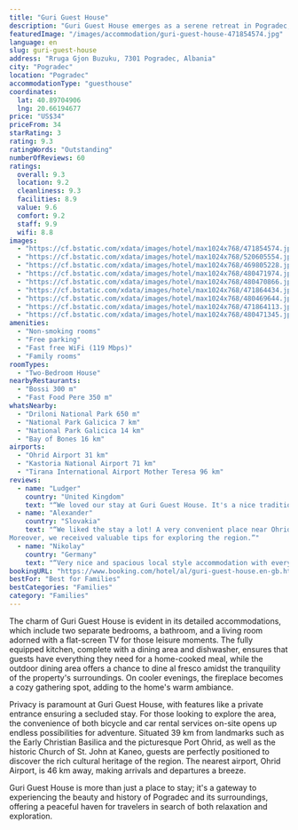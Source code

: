 ```yaml
---
title: "Guri Guest House"
description: "Guri Guest House emerges as a serene retreat in Pogradec, offering a unique blend of comfort and convenience for travelers seeking an escape near the enchanting Ohrid Lake Springs, just 7."
featuredImage: "/images/accommodation/guri-guest-house-471854574.jpg"
language: en
slug: guri-guest-house
address: "Rruga Gjon Buzuku, 7301 Pogradec, Albania"
city: "Pogradec"
location: "Pogradec"
accommodationType: "guesthouse"
coordinates:
  lat: 40.89704906
  lng: 20.66194677
price: "US$34"
priceFrom: 34
starRating: 3
rating: 9.3
ratingWords: "Outstanding"
numberOfReviews: 60
ratings:
  overall: 9.3
  location: 9.2
  cleanliness: 9.3
  facilities: 8.9
  value: 9.6
  comfort: 9.2
  staff: 9.9
  wifi: 8.8
images:
  - "https://cf.bstatic.com/xdata/images/hotel/max1024x768/471854574.jpg?k=fddd234bc53b87692e4e591203695d7ae3a36c53eca9106e9c4c252073d5198e&o=&hp=1"
  - "https://cf.bstatic.com/xdata/images/hotel/max1024x768/520605554.jpg?k=dd2698d6c62c75afd0f9d9a07467723e17e258341cdf838195c7717ef4e05a0f&o=&hp=1"
  - "https://cf.bstatic.com/xdata/images/hotel/max1024x768/469805228.jpg?k=72cd43cd3d7b18686677fa4d41ea440589601dbef02958a7f927f55ce1fb05a6&o=&hp=1"
  - "https://cf.bstatic.com/xdata/images/hotel/max1024x768/480471974.jpg?k=150e0e61fde942ebc05a8a51385ef8ab8e8e05d033fd0e323bab4e31e95fd14a&o=&hp=1"
  - "https://cf.bstatic.com/xdata/images/hotel/max1024x768/480470866.jpg?k=ff201be38d66e39917f766e30177609362d87749fbf7061adfdfe8ae8f8d4b51&o=&hp=1"
  - "https://cf.bstatic.com/xdata/images/hotel/max1024x768/471864434.jpg?k=828c2bf714909480bc3ec4a0e2edd5a37b301686a64244afa5d3713e6597fb2c&o=&hp=1"
  - "https://cf.bstatic.com/xdata/images/hotel/max1024x768/480469644.jpg?k=db80df8904164c59263bbde70c51ff198aeda34eaa68df7dad0e1a38d8169278&o=&hp=1"
  - "https://cf.bstatic.com/xdata/images/hotel/max1024x768/471864113.jpg?k=fb7942eb0a318f8183d7974d370979a84694c67189016f0cadad7d3957a8c431&o=&hp=1"
  - "https://cf.bstatic.com/xdata/images/hotel/max1024x768/480471345.jpg?k=cd426cc46ee41c193d972b55c922c2e8aa122c85df89087702d05e780e8772a8&o=&hp=1"
amenities:
  - "Non-smoking rooms"
  - "Free parking"
  - "Fast free WiFi (119 Mbps)"
  - "Family rooms"
roomTypes:
  - "Two-Bedroom House"
nearbyRestaurants:
  - "Bossi 300 m"
  - "Fast Food Pere 350 m"
whatsNearby:
  - "Driloni National Park 650 m"
  - "National Park Galicica 7 km"
  - "National Park Galicica 14 km"
  - "Bay of Bones 16 km"
airports:
  - "Ohrid Airport 31 km"
  - "Kastoria National Airport 71 km"
  - "Tirana International Airport Mother Teresa 96 km"
reviews:
  - name: "Ludger"
    country: "United Kingdom"
    text: "“We loved our stay at Guri Guest House. It's a nice traditional flat with a separate living area and a small garden with private parking at the front. Perfect for our family of four. Natasha and her son Stuart were amazing hosts. We got treated to...”"
  - name: "Alexander"
    country: "Slovakia"
    text: "“We liked the stay a lot! A very convenient place near Ohrid lake. The accommodation was clean and spacious and most of all - we felt very welcome ;-)
Moreover, we received valuable tips for exploring the region.”"
  - name: "Nikolay"
    country: "Germany"
    text: "“Very nice and spacious local style accommodation with everything you need. Plus friendly hosts with great recommendations.”"
bookingURL: "https://www.booking.com/hotel/al/guri-guest-house.en-gb.html?aid=8035640"
bestFor: "Best for Families"
bestCategories: "Families"
category: "Families"
---
```


The charm of Guri Guest House is evident in its detailed accommodations, which include two separate bedrooms, a bathroom, and a living room adorned with a flat-screen TV for those leisure moments. The fully equipped kitchen, complete with a dining area and dishwasher, ensures that guests have everything they need for a home-cooked meal, while the outdoor dining area offers a chance to dine al fresco amidst the tranquility of the property's surroundings. On cooler evenings, the fireplace becomes a cozy gathering spot, adding to the home's warm ambiance.

Privacy is paramount at Guri Guest House, with features like a private entrance ensuring a secluded stay. For those looking to explore the area, the convenience of both bicycle and car rental services on-site opens up endless possibilities for adventure. Situated 39 km from landmarks such as the Early Christian Basilica and the picturesque Port Ohrid, as well as the historic Church of St. John at Kaneo, guests are perfectly positioned to discover the rich cultural heritage of the region. The nearest airport, Ohrid Airport, is 46 km away, making arrivals and departures a breeze.

Guri Guest House is more than just a place to stay; it's a gateway to experiencing the beauty and history of Pogradec and its surroundings, offering a peaceful haven for travelers in search of both relaxation and exploration.